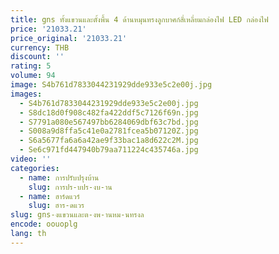 ```yaml
---
title: gns ทั้งแขวนและตั้งพื้น 4 ด้านหมุนทรงลูกบาศก์สี่เหลี่ยมกล่องไฟ LED กล่องไฟ
price: '21033.21'
price_original: '21033.21'
currency: THB
discount: ''
rating: 5
volume: 94
image: S4b761d7833044231929dde933e5c2e00j.jpg
images:
  - S4b761d7833044231929dde933e5c2e00j.jpg
  - S8dc18d0f908c482fa422ddf5c7126f69n.jpg
  - S7791a080e567497bb6284069dbf63c7bd.jpg
  - S008a9d8ffa5c41e0a2781fcea5b07120Z.jpg
  - S6a5677fa6a6a42ae9f33bac1a8d622c2M.jpg
  - Se6c971fd447940b79aa711224c435746a.jpg
video: ''
categories:
  - name: การปรับปรุงบ้าน
    slug: การปร-บปร-งบ-าน
  - name: ฮาร์ดแวร์
    slug: ฮาร-ดแวร
slug: gns-งแขวนและต-งพ-านหม-นทรงล
encode: oouoplg
lang: th
---
```

  